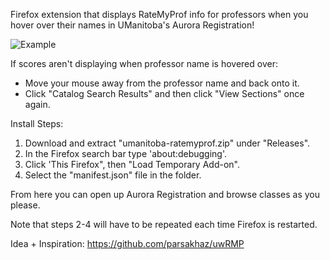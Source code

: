 Firefox extension that displays RateMyProf info for professors when you hover over their names in UManitoba's Aurora Registration!

![Example](https://github.com/user-attachments/assets/e0b219c7-bb1d-4468-b33f-5c305954b661)

If scores aren't displaying when professor name is hovered over:
- Move your mouse away from the professor name and back onto it.
- Click "Catalog Search Results" and then click "View Sections" once again.

Install Steps:
1. Download and extract "umanitoba-ratemyprof.zip" under "Releases".
2. In the Firefox search bar type 'about:debugging'.
3. Click 'This Firefox", then "Load Temporary Add-on".
4. Select the "manifest.json" file in the folder.

From here you can open up Aurora Registration and browse classes as you please. 

Note that steps 2-4 will have to be repeated each time Firefox is restarted.

Idea + Inspiration: https://github.com/parsakhaz/uwRMP
